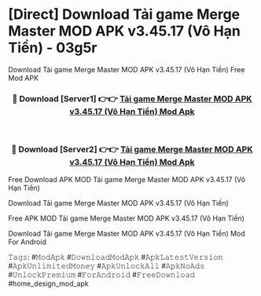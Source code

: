 # [Direct] Download Tải game Merge Master MOD APK v3.45.17 (Vô Hạn Tiền) - 03g5r
Download Tải game Merge Master MOD APK v3.45.17 (Vô Hạn Tiền) Free Mod APK

<div align="center">
<h3>🔴 Download [Server1] 👉👉 <a href="https://apk-comot.site?title=Tải_game_Merge_Master_MOD_APK_v3.45.17_(Vô_Hạn_Tiền)">Tải game Merge Master MOD APK v3.45.17 (Vô Hạn Tiền) Mod Apk</a></h3><br>

<h3>🔴 Download [Server2] 👉👉 <a href="https://apk-comot.site?title=Tải_game_Merge_Master_MOD_APK_v3.45.17_(Vô_Hạn_Tiền)">Tải game Merge Master MOD APK v3.45.17 (Vô Hạn Tiền) Mod Apk</a></h3>
</div>


Free Download APK MOD Tải game Merge Master MOD APK v3.45.17 (Vô Hạn Tiền)

Download Tải game Merge Master MOD APK v3.45.17 (Vô Hạn Tiền) 

Free APK MOD Tải game Merge Master MOD APK v3.45.17 (Vô Hạn Tiền) 

Download Tải game Merge Master MOD APK v3.45.17 (Vô Hạn Tiền) Mod For Android

𝚃𝚊𝚐𝚜: #𝙼𝚘𝚍𝙰𝚙𝚔 #𝙳𝚘𝚠𝚗𝚕𝚘𝚊𝚍𝙼𝚘𝚍𝙰𝚙𝚔 #𝙰𝚙𝚔𝙻𝚊𝚝𝚎𝚜𝚝𝚅𝚎𝚛𝚜𝚒𝚘𝚗 #𝙰𝚙𝚔𝚄𝚗𝚕𝚒𝚖𝚒𝚝𝚎𝚍𝙼𝚘𝚗𝚎𝚢 #𝙰𝚙𝚔𝚄𝚗𝚕𝚘𝚌𝚔𝙰𝚕𝚕 #𝙰𝚙𝚔𝙽𝚘𝙰𝚍𝚜 #𝚄𝚗𝚕𝚘𝚌𝚔𝙿𝚛𝚎𝚖𝚒𝚞𝚖 #𝙵𝚘𝚛𝙰𝚗𝚍𝚛𝚘𝚒𝚍 #𝙵𝚛𝚎𝚎𝙳𝚘𝚠𝚗𝚕𝚘𝚊𝚍 #home_design_mod_apk